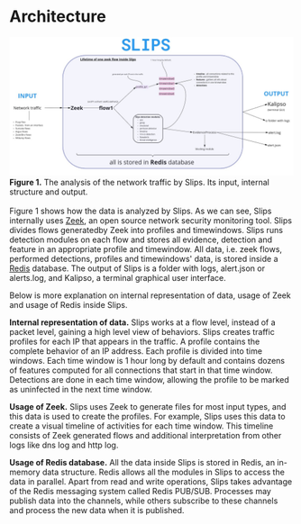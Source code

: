 # Architecture
<style>
.zoom {
  transition: transform .2s; /* Animation */
  margin: 0;
  position: relative; 
  z-index:999;
}

.zoom:hover {
  transform: scale(1.8); /* (150% zoom)*/
}
</style>

<div class="zoom">
<img src="images/slips_internal_architecture.jpg" title="Figure 1. The analysis of the network traffic by Slips.">
<figcaption><b>Figure 1.</b> The analysis of the network traffic by Slips. Its input, internal structure and output.</figcaption>
</div>
<br>
Figure 1 shows how the data is analyzed by Slips. As we can see, Slips internally uses <a href="https://zeek.org/">Zeek</a>, an open source network security monitoring tool. Slips divides flows generatedby Zeek into profiles and timewindows. Slips runs detection modules on each flow and stores all evidence, detection and feature in an appropriate profile and timewindow. All data, i.e. zeek flows, performed detections, profiles and timewindows' data, is stored inside a <a href="https://redis.io/">Redis</a> database. The output of Slips is a folder with logs, alert.json or alerts.log, and Kalipso, a terminal graphical user interface.

Below is more explanation on internal representation of data, usage of Zeek and usage of Redis inside Slips.

**Internal representation of data.** Slips works at a flow level, instead of a packet level, gaining a high level view of behaviors. Slips creates traffic profiles for each IP that appears in the traffic. A profile contains the complete behavior of an IP address. Each profile is divided into time windows. Each time window is 1 hour long by default and contains dozens of features computed for all connections that start in that time window. Detections are done in each time window, allowing the profile to be marked as uninfected in the next time window.

 
**Usage of Zeek.** Slips uses Zeek to generate files for most input types, and this data is used to create the profiles. For example, Slips uses this data to create a visual timeline of activities for each time window. This timeline consists of Zeek generated flows and additional interpretation from other logs like dns log and http log.


**Usage of Redis database.** All the data inside Slips is stored in Redis, an in-memory data structure. Redis allows all the modules in Slips to access the data in parallel. Apart from read and write operations, Slips takes advantage of the Redis messaging system called Redis PUB/SUB. Processes may publish data into the channels, while others subscribe to these channels and process the new data when it is published. 

